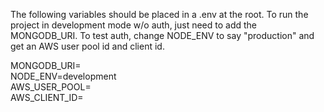 The following variables should be placed in a .env at the root. To run the project in development mode w/o auth, just need to add the MONGODB_URI. To test auth, change NODE_ENV to say "production" and get an AWS user pool id and client id.

MONGODB_URI=  
NODE_ENV=development  
AWS_USER_POOL=  
AWS_CLIENT_ID=  